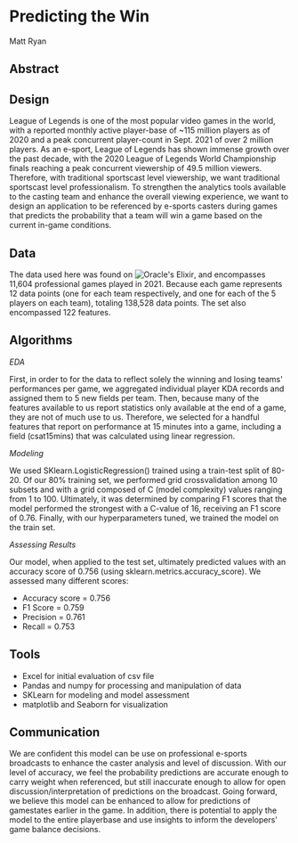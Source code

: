 # Predicting the Win
Matt Ryan

## Abstract



## Design

League of Legends is one of the most popular video games in the world, with a reported monthly active player-base of ~115 million players as of 2020 and a peak concurrent player-count in Sept. 2021 of over 2 million players. As an e-sport, League of Legends has shown immense growth over the past decade, with the 2020 League of Legends World Championship finals reaching a peak concurrent viewership of 49.5 million viewers. Therefore, with traditional sportscast level viewership, we want traditional sportscast level professionalism. To strengthen the analytics tools available to the casting team and enhance the overall viewing experience, we want to design an application to be referenced by e-sports casters during games that predicts the probability that a team will win a game based on the current in-game conditions.


## Data

The data used here was found on ![Oracle's Elixir](https://oracleselixir.com/tools/downloads), and encompasses 11,604 professional games played in 2021. Because each game represents 12 data points (one for each team respectively, and one for each of the 5 players on each team), totaling 138,528 data points. The set also encompassed 122 features. 

## Algorithms

*EDA*

First, in order to for the data to reflect solely the winning and losing teams' performances per game, we aggregated individual player KDA records and assigned them to 5 new fields per team. Then, because many of the features available to us report statistics only available at the end of a game, they are not of much use to us. Therefore, we selected for a handful features that report on performance at 15 minutes into a game, including a field (csat15mins) that was calculated using linear regression.

*Modeling*

We used SKlearn.LogisticRegression() trained using a train-test split of 80-20. Of our 80% training set, we performed grid crossvalidation among 10 subsets and with a grid composed of C (model complexity) values ranging from 1 to 100. Ultimately, it was determined by comparing F1 scores that the model performed the  strongest with a C-value of 16, receiving an F1 score of 0.76. Finally, with our hyperparameters tuned, we trained the model on the train set.

*Assessing Results*

Our model, when applied to the test set, ultimately predicted values with an accuracy score of 0.756 (using sklearn.metrics.accuracy_score). We assessed many different scores:
* Accuracy score = 0.756
* F1 Score = 0.759
* Precision = 0.761
* Recall = 0.753



## Tools
- Excel for initial evaluation of csv file
- Pandas and numpy for processing and manipulation of data
- SKLearn for modeling and model assessment
- matplotlib and Seaborn for visualization


## Communication

We are confident this model can be use on professional e-sports broadcasts to enhance the caster analysis and level of discussion. With our level of accuracy, we feel the probability predictions are accurate enough to carry weight when referenced, but still inaccurate enough to allow for open discussion/interpretation of predictions on the broadcast. Going forward, we believe this model can be enhanced to allow for predictions of gamestates earlier in the game. In addition, there is potential to apply the model to the entire playerbase and use insights to inform the developers' game balance decisions.
